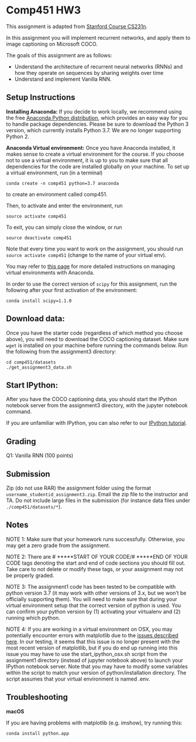 # Comp451 HW3

This assignment is adapted from [Stanford Course CS231n](http://cs231n.stanford.edu/).

In this assignment you will implement recurrent networks, and apply them to image captioning on Microsoft COCO.

The goals of this assignment are as follows:

- Understand the architecture of recurrent neural networks (RNNs) and how they operate on sequences by sharing weights over time
- Understand and implement Vanilla RNN.

## Setup Instructions

**Installing Anaconda:** If you decide to work locally, we recommend using the free [Anaconda Python distribution](https://www.anaconda.com/download/), which provides an easy way for you to handle package dependencies. Please be sure to download the Python 3 version, which currently installs Python 3.7. We are no longer supporting Python 2.

**Anaconda Virtual environment:** Once you have Anaconda installed, it makes sense to create a virtual environment for the course. If you choose not to use a virtual environment, it is up to you to make sure that all dependencies for the code are installed globally on your machine. To set up a virtual environment, run (in a terminal)

`conda create -n comp451 python=3.7 anaconda`

to create an environment called comp451.

Then, to activate and enter the environment, run

`source activate comp451`

To exit, you can simply close the window, or run

`source deactivate comp451`

Note that every time you want to work on the assignment, you should run `source activate comp451` (change to the name of your virtual env).

You may refer to [this page](https://conda.io/projects/conda/en/latest/user-guide/tasks/manage-environments.html) for more detailed instructions on managing virtual environments with Anaconda.

In order to use the correct version of `scipy` for this assignment,
run the following after your first activation of the environment:

`conda install scipy=1.1.0`

## Download data:

Once you have the starter code (regardless of which method you choose above), you will need to download the COCO captioning dataset. Make sure `wget` is installed on your machine before running the commands below. Run the following from the assignment3 directory:

```
cd comp451/datasets
./get_assignment3_data.sh
```

## Start IPython:

After you have the COCO captioning data, you should start the IPython notebook server from the assignment3 directory, with the jupyter notebook command.

If you are unfamiliar with IPython, you can also refer to our [IPython tutorial](http://cs231n.github.io/ipython-tutorial/).

## Grading

Q1: Vanilla RNN (100 points)

## Submission

Zip (do not use RAR) the assignment folder using the format `username_studentid_assignment3.zip`.
Email the zip file to the instructor and TA. Do not include large files in the submission (for
instance data files under `./comp451/datasets/*`).

## Notes

NOTE 1: Make sure that your homework runs successfully. Otherwise, you may get a zero grade from the assignment.

NOTE 2: There are # *****START OF YOUR CODE/# *****END OF YOUR CODE tags denoting the start and end of code sections you should fill out. Take care to not delete or modify these tags, or your assignment may not be properly graded.

NOTE 3: The assignment1 code has been tested to be compatible with python version 3.7 (it may work with other versions of 3.x, but we won’t be officially supporting them). You will need to make sure that during your virtual environment setup that the correct version of python is used. You can confirm your python version by (1) activating your virtualenv and (2) running which python.

NOTE 4: If you are working in a virtual environment on OSX, you may potentially encounter errors with matplotlib due to the [issues described here](https://matplotlib.org/faq/virtualenv_faq.html). In our testing, it seems that this issue is no longer present with the most recent version of matplotlib, but if you do end up running into this issue you may have to use the start_ipython_osx.sh script from the assignment1 directory (instead of jupyter notebook above) to launch your IPython notebook server. Note that you may have to modify some variables within the script to match your version of python/installation directory. The script assumes that your virtual environment is named .env.

## Troubleshooting

**macOS**

If you are having problems with matplotlib (e.g. imshow), try running this:

`conda install python.app`
